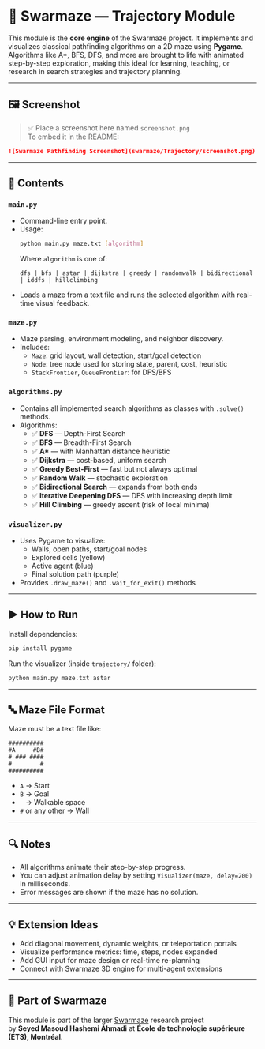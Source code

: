 # 🧠 Swarmaze — Trajectory Module

This module is the **core engine** of the Swarmaze project. It implements and visualizes classical pathfinding algorithms on a 2D maze using **Pygame**. Algorithms like A*, BFS, DFS, and more are brought to life with animated step-by-step exploration, making this ideal for learning, teaching, or research in search strategies and trajectory planning.

---

## 🖼️ Screenshot

> ✅ Place a screenshot here named `screenshot.png`  
> To embed it in the README:

```markdown
![Swarmaze Pathfinding Screenshot](swarmaze/Trajectory/screenshot.png)
```

---

## 📁 Contents

### `main.py`
- Command-line entry point.
- Usage:  
  ```bash
  python main.py maze.txt [algorithm]
  ```
  Where `algorithm` is one of:
  ```
  dfs | bfs | astar | dijkstra | greedy | randomwalk | bidirectional | iddfs | hillclimbing
  ```
- Loads a maze from a text file and runs the selected algorithm with real-time visual feedback.

### `maze.py`
- Maze parsing, environment modeling, and neighbor discovery.
- Includes:
  - `Maze`: grid layout, wall detection, start/goal detection
  - `Node`: tree node used for storing state, parent, cost, heuristic
  - `StackFrontier`, `QueueFrontier`: for DFS/BFS

### `algorithms.py`
- Contains all implemented search algorithms as classes with `.solve()` methods.
- Algorithms:
  - ✅ **DFS** — Depth-First Search  
  - ✅ **BFS** — Breadth-First Search  
  - ✅ **A\*** — with Manhattan distance heuristic  
  - ✅ **Dijkstra** — cost-based, uniform search  
  - ✅ **Greedy Best-First** — fast but not always optimal  
  - ✅ **Random Walk** — stochastic exploration  
  - ✅ **Bidirectional Search** — expands from both ends  
  - ✅ **Iterative Deepening DFS** — DFS with increasing depth limit  
  - ✅ **Hill Climbing** — greedy ascent (risk of local minima)

### `visualizer.py`
- Uses Pygame to visualize:
  - Walls, open paths, start/goal nodes
  - Explored cells (yellow)
  - Active agent (blue)
  - Final solution path (purple)
- Provides `.draw_maze()` and `.wait_for_exit()` methods

---

## ▶️ How to Run

Install dependencies:

```bash
pip install pygame
```

Run the visualizer (inside `trajectory/` folder):

```bash
python main.py maze.txt astar
```

---

## 🔤 Maze File Format

Maze must be a text file like:

```
##########
#A     #B#
# ### ####
#        #
##########
```

- `A` → Start  
- `B` → Goal  
- ` ` → Walkable space  
- `#` or any other → Wall

---

## 🔍 Notes

- All algorithms animate their step-by-step progress.
- You can adjust animation delay by setting `Visualizer(maze, delay=200)` in milliseconds.
- Error messages are shown if the maze has no solution.

---

## 💡 Extension Ideas

- Add diagonal movement, dynamic weights, or teleportation portals
- Visualize performance metrics: time, steps, nodes expanded
- Add GUI input for maze design or real-time re-planning
- Connect with Swarmaze 3D engine for multi-agent extensions

---

## 📘 Part of Swarmaze

This module is part of the larger [Swarmaze](https://github.com/ETS-Hashemi/Swarmaze) research project  
by **Seyed Masoud Hashemi Ahmadi** at **École de technologie supérieure (ÉTS), Montréal**.

